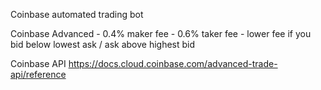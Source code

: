 Coinbase automated trading bot

Coinbase Advanced
    - 0.4% maker fee
    - 0.6% taker fee
    - lower fee if you bid below lowest ask / ask above highest bid

Coinbase API
    https://docs.cloud.coinbase.com/advanced-trade-api/reference
